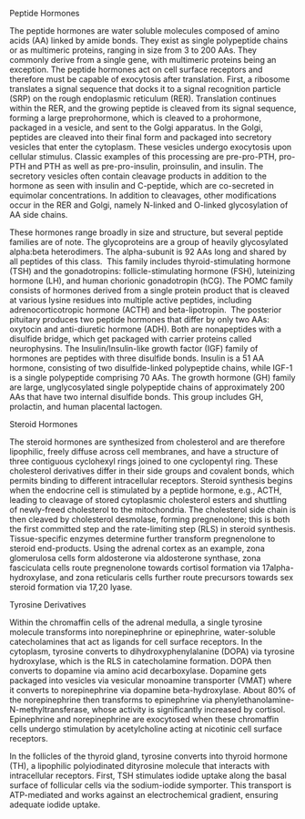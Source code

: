 Peptide Hormones

The peptide hormones are water soluble molecules composed of amino acids (AA) linked by amide bonds. They exist as single polypeptide chains or as multimeric proteins, ranging in size from 3 to 200 AAs. They commonly derive from a single gene, with multimeric proteins being an exception. The peptide hormones act on cell surface receptors and therefore must be capable of exocytosis after translation. First, a ribosome translates a signal sequence that docks it to a signal recognition particle (SRP) on the rough endoplasmic reticulum (RER). Translation continues within the RER, and the growing peptide is cleaved from its signal sequence, forming a large preprohormone, which is cleaved to a prohormone, packaged in a vesicle, and sent to the Golgi apparatus. In the Golgi, peptides are cleaved into their final form and packaged into secretory vesicles that enter the cytoplasm. These vesicles undergo exocytosis upon cellular stimulus. Classic examples of this processing are pre-pro-PTH, pro-PTH and PTH as well as pre-pro-insulin, proinsulin, and insulin. The secretory vesicles often contain cleavage products in addition to the hormone as seen with insulin and C-peptide, which are co-secreted in equimolar concentrations. In addition to cleavages, other modifications occur in the RER and Golgi, namely N-linked and O-linked glycosylation of AA side chains.

These hormones range broadly in size and structure, but several peptide families are of note. The glycoproteins are a group of heavily glycosylated alpha:beta heterodimers. The alpha-subunit is 92 AAs long and shared by all peptides of this class.  This family includes thyroid-stimulating hormone (TSH) and the gonadotropins: follicle-stimulating hormone (FSH), luteinizing hormone (LH), and human chorionic gonadotropin (hCG). The POMC family consists of hormones derived from a single protein product that is cleaved at various lysine residues into multiple active peptides, including adrenocorticotropic hormone (ACTH) and beta-lipotropin.  The posterior pituitary produces two peptide hormones that differ by only two AAs: oxytocin and anti-diuretic hormone (ADH). Both are nonapeptides with a disulfide bridge, which get packaged with carrier proteins called neurophysins. The Insulin/Insulin-like growth factor (IGF) family of hormones are peptides with three disulfide bonds. Insulin is a 51 AA hormone, consisting of two disulfide-linked polypeptide chains, while IGF-1 is a single polypeptide comprising 70 AAs. The growth hormone (GH) family are large, unglycosylated single polypeptide chains of approximately 200 AAs that have two internal disulfide bonds. This group includes GH, prolactin, and human placental lactogen.

Steroid Hormones

The steroid hormones are synthesized from cholesterol and are therefore lipophilic, freely diffuse across cell membranes, and have a structure of three contiguous cyclohexyl rings joined to one cyclopentyl ring. These cholesterol derivatives differ in their side groups and covalent bonds, which permits binding to different intracellular receptors. Steroid synthesis begins when the endocrine cell is stimulated by a peptide hormone, e.g., ACTH, leading to cleavage of stored cytoplasmic cholesterol esters and shuttling of newly-freed cholesterol to the mitochondria. The cholesterol side chain is then cleaved by cholesterol desmolase, forming pregnenolone; this is both the first committed step and the rate-limiting step (RLS) in steroid synthesis. Tissue-specific enzymes determine further transform pregnenolone to steroid end-products. Using the adrenal cortex as an example, zona glomerulosa cells form aldosterone via aldosterone synthase, zona fasciculata cells route pregnenolone towards cortisol formation via 17alpha-hydroxylase, and zona reticularis cells further route precursors towards sex steroid formation via 17,20 lyase.

Tyrosine Derivatives

Within the chromaffin cells of the adrenal medulla, a single tyrosine molecule transforms into norepinephrine or epinephrine, water-soluble catecholamines that act as ligands for cell surface receptors. In the cytoplasm, tyrosine converts to dihydroxyphenylalanine (DOPA) via tyrosine hydroxylase, which is the RLS in catecholamine formation. DOPA then converts to dopamine via amino acid decarboxylase. Dopamine gets packaged into vesicles via vesicular monoamine transporter (VMAT) where it converts to norepinephrine via dopamine beta-hydroxylase. About 80% of the norepinephrine then transforms to epinephrine via phenylethanolamine-N-methyltransferase, whose activity is significantly increased by cortisol. Epinephrine and norepinephrine are exocytosed when these chromaffin cells undergo stimulation by acetylcholine acting at nicotinic cell surface receptors.

In the follicles of the thyroid gland, tyrosine converts into thyroid hormone (TH), a lipophilic polyiodinated dityrosine molecule that interacts with intracellular receptors. First, TSH stimulates iodide uptake along the basal surface of follicular cells via the sodium-iodide symporter. This transport is ATP-mediated and works against an electrochemical gradient, ensuring adequate iodide uptake.